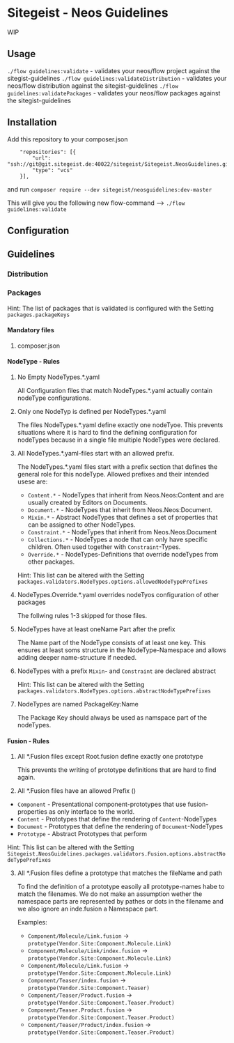 # Sitegeist - Neos Guidelines

WIP

## Usage

`./flow guidelines:validate` - validates your neos/flow project against the sitegist-guidelines
`./flow guidelines:validateDistribution` - validates your neos/flow distribution against the sitegist-guidelines
`./flow guidelines:validatePackages` - validates your neos/flow packages against the sitegist-guidelines

## Installation

Add this repository to your composer.json
```
    "repositories": [{
        "url": "ssh://git@git.sitegeist.de:40022/sitegeist/Sitegeist.NeosGuidelines.git",
        "type": "vcs"
    }],
```

and run `composer require --dev sitegeist/neosguidelines:dev-master`

This will give you the following new flow-command
--> `./flow guidelines:validate`

## Configuration
 
 
## Guidelines 
 
 
### Distribution
 
 
### Packages 

Hint: The list of packages that is validated is configured with the Setting `packages.packageKeys`

#### Mandatory files

1. composer.json
 
#### NodeType - Rules

1. No Empty NodeTypes.*.yaml

   All Configuration files that match NodeTypes.*.yaml actually contain nodeType configurations.

2. Only one NodeTyp is defined per NodeTypes.*.yaml

   The files NodeTypes.*.yaml define exactly one nodeTyoe. This prevents situations where it is hard to find 
   the defining configuration for nodeTypes because in a single file multiple NodeTypes were declared.

3. All NodeTypes.*.yaml-files start with an allowed prefix.

   The NodeTypes.*.yaml files start with a prefix section that defines the general role for this nodeType. 
   Allowed prefixes and their intended usese are: 
   
   - `Content.*` - NodeTypes that inherit from Neos.Neos:Content and are usually created by Editors on Documents.  
   - `Document.*` - NodeTypes that inherit from Neos.Neos:Document.
   - `Mixin.*` - Abstract NodeTypes that defines a set of properties that can be assigned to other NodeTypes.
   - `Constraint.*` - NodeTypes that inherit from Neos.Neos:Document 
   - `Collections.*` - NodeTypes a node that can only have specific children. Often used together with `Constraint`-Types.
   - `Override.*` - NodeTypes-Definitions that override nodeTypes from other packages. 

   Hint: This list can be altered with the Setting `packages.validators.NodeTypes.options.allowedNodeTypePrefixes`

4. NodeTypes.Override.*.yaml overrides nodeTyos configuration of other packages

   The follwing rules 1-3 skipped for those files.

5. NodeTypes have at least oneName Part after the prefix

   The Name part of the NodeType consists of at least one key. This ensures at least soms structure in the 
   NodeType-Namespace and allows adding deeper name-structure if needed.

6. NodeTypes with a prefix `Mixin`- and `Constraint` are declared abstract

   Hint: This list can be altered with the Setting `packages.validators.NodeTypes.options.abstractNodeTypePrefixes`

7. NodeTypes are named PackageKey:Name

   The Package Key should always be used as namspace part of the nodeTypes.

#### Fusion - Rules

1. All *.Fusion files except Root.fusion define exactly one prototype

   This prevents the writing of prototype definitions that are hard to find again.

2. All *.Fusion files have an allowed Prefix ()

  - `Component` - Presentational component-prototypes that use fusion-properties as only interface to the world.
  - `Content` - Prototypes that define the rendering of `Content`-NodeTypes
  - `Document` - Prototypes that define the rendering of `Document`-NodeTypes
  - `Prototype` - Abstract Prototypes that perform 

Hint: This list can be altered with the Setting `Sitegeist.NeosGuidelines.packages.validators.Fusion.options.abstractNodeTypePrefixes`
  
3. All *.Fusion files define a prototype that matches the fileName and path

   To find the definition of a prototype easoily all prototype-names habe to match the filenames. 
   We do not make an assumption wether the namespace parts are represented by pathes or dots in the 
   filename and we also ignore an inde.fusion a Namespace part.
   
   Examples:
   
   -  `Component/Molecule/Link.fusion` -> `prototype(Vendor.Site:Component.Molecule.Link)`
   -  `Component/Molecule/Link/index.fusion` -> `prototype(Vendor.Site:Component.Molecule.Link)`
   -  `Component/Molecule/Link.fusion` -> `prototype(Vendor.Site:Component.Molecule.Link)`
   -  `Component/Teaser/index.fusion` -> `prototype(Vendor.Site:Component.Teaser)`
   -  `Component/Teaser/Product.fusion` -> `prototype(Vendor.Site:Component.Teaser.Product)`
   -  `Component/Teaser.Product.fusion` -> `prototype(Vendor.Site:Component.Teaser.Product)`
   -  `Component/Teaser/Product/index.fusion` -> `prototype(Vendor.Site:Component.Teaser.Product)`